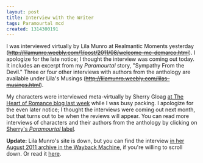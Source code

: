 ```yaml
---
layout: post
title: Interview with the Writer
tags: Paramourtal mcd
created: 1314300191
---
```

I was interviewed virtually by Lila Munro at Realmantic Moments yesterday (~~http://lilamunro.weebly.com/1/post/2011/08/welcome-mc-demarco.html~~).  I apologize for the late notice; I thought the interview was coming out today.  It includes an excerpt from my *Paramourtal* story, "Sympathy From the Devil."  Three or four other interviews with authors from the anthology are available under Lila's Musings (~~http://lilamunro.weebly.com/lilas-musings.html~~).

My characters were interviewed meta-virtually by Sherry Gloag [at The Heart of Romance blog last week](http://sherrygloagtheheartofromance.blogspot.com/2011/08/mc-demarco-author-of-sympathy-from.html) while I was busy packing.  I apologize for the even later notice; I thought the interviews were coming out next month, but that turns out to be when the reviews will appear.<!--break-->  You can read more interviews of characters and their authors from the anthology by clicking on [Sherry's *Paramourtal* label](http://sherrygloagtheheartofromance.blogspot.com/search/label/Paramourtal).

**Update:** Lila Munro's site is down, but you can find the interview [in her August 2011 archive in the Wayback Machine](https://web.archive.org/web/20120101232801/http://lilamunro.weebly.com/1/archives/08-2011/1.html), if you're willing to scroll down.  Or read it [here](/bio/pr/realmanticMoments.html).
